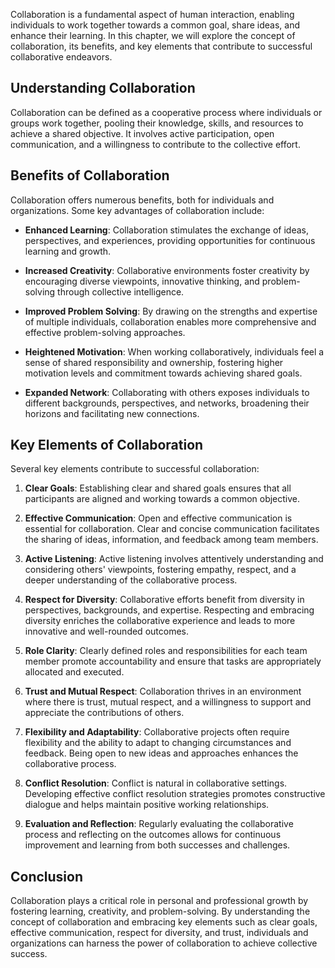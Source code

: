 
Collaboration is a fundamental aspect of human interaction, enabling individuals to work together towards a common goal, share ideas, and enhance their learning. In this chapter, we will explore the concept of collaboration, its benefits, and key elements that contribute to successful collaborative endeavors.

Understanding Collaboration
---------------------------

Collaboration can be defined as a cooperative process where individuals or groups work together, pooling their knowledge, skills, and resources to achieve a shared objective. It involves active participation, open communication, and a willingness to contribute to the collective effort.

Benefits of Collaboration
-------------------------

Collaboration offers numerous benefits, both for individuals and organizations. Some key advantages of collaboration include:

* **Enhanced Learning**: Collaboration stimulates the exchange of ideas, perspectives, and experiences, providing opportunities for continuous learning and growth.

* **Increased Creativity**: Collaborative environments foster creativity by encouraging diverse viewpoints, innovative thinking, and problem-solving through collective intelligence.

* **Improved Problem Solving**: By drawing on the strengths and expertise of multiple individuals, collaboration enables more comprehensive and effective problem-solving approaches.

* **Heightened Motivation**: When working collaboratively, individuals feel a sense of shared responsibility and ownership, fostering higher motivation levels and commitment towards achieving shared goals.

* **Expanded Network**: Collaborating with others exposes individuals to different backgrounds, perspectives, and networks, broadening their horizons and facilitating new connections.

Key Elements of Collaboration
-----------------------------

Several key elements contribute to successful collaboration:

1. **Clear Goals**: Establishing clear and shared goals ensures that all participants are aligned and working towards a common objective.

2. **Effective Communication**: Open and effective communication is essential for collaboration. Clear and concise communication facilitates the sharing of ideas, information, and feedback among team members.

3. **Active Listening**: Active listening involves attentively understanding and considering others' viewpoints, fostering empathy, respect, and a deeper understanding of the collaborative process.

4. **Respect for Diversity**: Collaborative efforts benefit from diversity in perspectives, backgrounds, and expertise. Respecting and embracing diversity enriches the collaborative experience and leads to more innovative and well-rounded outcomes.

5. **Role Clarity**: Clearly defined roles and responsibilities for each team member promote accountability and ensure that tasks are appropriately allocated and executed.

6. **Trust and Mutual Respect**: Collaboration thrives in an environment where there is trust, mutual respect, and a willingness to support and appreciate the contributions of others.

7. **Flexibility and Adaptability**: Collaborative projects often require flexibility and the ability to adapt to changing circumstances and feedback. Being open to new ideas and approaches enhances the collaborative process.

8. **Conflict Resolution**: Conflict is natural in collaborative settings. Developing effective conflict resolution strategies promotes constructive dialogue and helps maintain positive working relationships.

9. **Evaluation and Reflection**: Regularly evaluating the collaborative process and reflecting on the outcomes allows for continuous improvement and learning from both successes and challenges.

Conclusion
----------

Collaboration plays a critical role in personal and professional growth by fostering learning, creativity, and problem-solving. By understanding the concept of collaboration and embracing key elements such as clear goals, effective communication, respect for diversity, and trust, individuals and organizations can harness the power of collaboration to achieve collective success.
